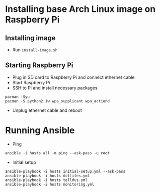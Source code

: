 # Installing base Arch Linux image on Raspberry Pi

## Installing image

* Run `install-image.sh`

## Starting Raspberry Pi

* Plug in SD card to Raspberry Pi and connect ethernet cable
* Start Raspberry Pi
* SSH to Pi and install necessary packages
```
pacman -Syu
pacman -S python2 iw wpa_supplicant wpa_actiond
```
* Unplug ethernet cable and reboot

# Running Ansible

* Ping
```
ansible -i hosts all -m ping --ask-pass -u root
```

* Initial setup
```
ansible-playbook -i hosts initial-setup.yml --ask-pass
ansible-playbook -i hosts dotfiles.yml
ansible-playbook -i hosts telldus.yml
ansible-playbook -i hosts monitoring.yml
```
